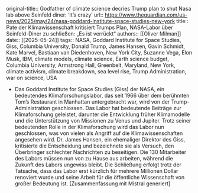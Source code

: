 original-title:: Godfather of climate science decries Trump plan to shut Nasa lab above Seinfeld diner: ‘It’s crazy’
url:: https://www.theguardian.com/us-news/2025/may/24/nasa-goddard-institute-space-studies-new-york
title:: Pate der Klimawissenschaft kritisiert Trumps Plan, NASA-Labor über Seinfeld-Diner zu schließen: „Es ist verrückt“
authors:: [[Oliver Milman]]
date:: [[2025-05-24]]
tags:: NASA, Goddard Institute for Space Studies, Giss, Columbia University, Donald Trump, James Hansen, Gavin Schmidt, Kate Marvel, Bastiaan van Diedenhoven, New York City, Suzanne Vega, Elon Musk, IBM, climate models, climate science, Earth science budget, Columbia University, Armstrong Hall, Greenbelt, Maryland, New York, climate activism, climate breakdown, sea level rise, Trump Administration, war on science, USA

- Das Goddard Institute for Space Studies (Giss) der NASA, ein bedeutendes Klimaforschungslabor, das seit 1966 über dem berühmten Tom’s Restaurant in Manhattan untergebracht war, wird von der Trump-Administration geschlossen. Das Labor hat bedeutende Beiträge zur Klimaforschung geleistet, darunter die Entwicklung früher Klimamodelle und die Unterstützung von Missionen zu Venus und Jupiter. Trotz seiner bedeutenden Rolle in der Klimaforschung wird das Labor nun geschlossen, was von vielen als Angriff auf die Klimawissenschaften angesehen wird. Dr. James Hansen, ein ehemaliger Direktor des Giss, kritisierte die Entscheidung und bezeichnete sie als Versuch, den Überbringer schlechter Nachrichten zu beseitigen. Die 130 Mitarbeiter des Labors müssen nun von zu Hause aus arbeiten, während die Zukunft des Labors ungewiss bleibt. Die Schließung erfolgt trotz der Tatsache, dass das Labor erst kürzlich für mehrere Millionen Dollar renoviert wurde und seine Arbeit für die öffentliche Wissenschaft von großer Bedeutung ist.
  [Zusammenfassung mit Mistral generiert]